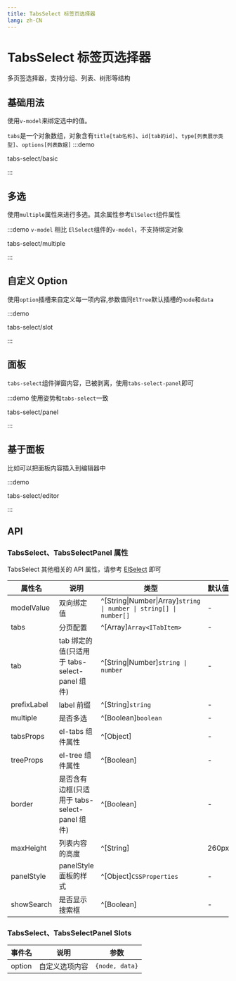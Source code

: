 ```yaml
---
title: TabsSelect 标签页选择器
lang: zh-CN
---
```


# TabsSelect 标签页选择器

多页签选择器，支持分组、列表、树形等结构

## 基础用法

使用`v-model`来绑定选中的值。

`tabs`是一个对象数组，对象含有`title[tab名称]`、`id[tab的id]`、`type[列表展示类型]`、`options[列表数据]`
:::demo

tabs-select/basic

:::

## 多选

使用`multiple`属性来进行多选。其余属性参考`ElSelect`组件属性

:::demo `v-model` 相比 `ElSelect`组件的`v-model`，不支持绑定对象

tabs-select/multiple

:::

## 自定义 Option

使用`option`插槽来自定义每一项内容,参数值同`ElTree`默认插槽的`node`和`data`

:::demo

tabs-select/slot

:::

## 面板

`tabs-select`组件弹窗内容，已被剥离，使用`tabs-select-panel`即可

:::demo 使用姿势和`tabs-select`一致

tabs-select/panel

:::

## 基于面板

比如可以把面板内容插入到编辑器中

:::demo

tabs-select/editor

:::

## API

### TabsSelect、TabsSelectPanel 属性

TabsSelect 其他相关的 API 属性，请参考 [ElSelect](https://element-plus.org/zh-CN/component/select.html) 即可

| 属性名      | 说明                                          | 类型                                                               | 默认值 |
| ----------- | --------------------------------------------- | ------------------------------------------------------------------ | ------ |
| modelValue  | 双向绑定值                                    | ^[String\|Number\|Array]`string \| number \| string[] \| number[]` | -      |
| tabs        | 分页配置                                      | ^[Array]`Array<ITabItem>`                                          | -      |
| tab         | tab 绑定的值(只适用于 tabs-select-panel 组件) | ^[String\|Number]`string \| number`                                | -      |
| prefixLabel | label 前缀                                    | ^[String]`string`                                                  | -      |
| multiple    | 是否多选                                      | ^[Boolean]`boolean`                                                | -      |
| tabsProps   | el-tabs 组件属性                              | ^[Object]                                                          | -      |
| treeProps   | el-tree 组件属性                              | ^[Boolean]                                                         | -      |
| border      | 是否含有边框(只适用于 tabs-select-panel 组件) | ^[Boolean]                                                         | -      |
| maxHeight   | 列表内容的高度                                | ^[String]                                                          | 260px  |
| panelStyle  | panelStyle 面板的样式                         | ^[Object]`CSSProperties`                                           | -      |
| showSearch  | 是否显示搜索框                                | ^[Boolean]                                                         | -      |

### TabsSelect、TabsSelectPanel Slots

| 事件名 | 说明           | 参数           |
| ------ | -------------- | -------------- |
| option | 自定义选项内容 | `{node, data}` |
